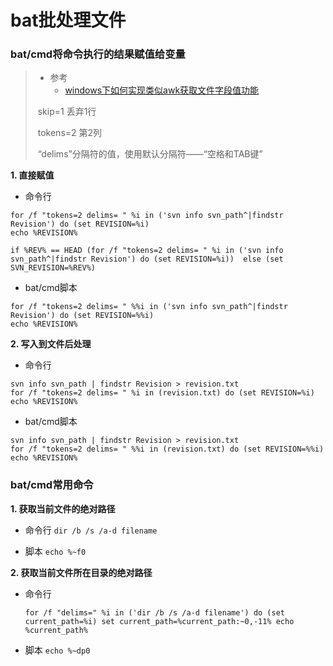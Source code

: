 # bat批处理文件

### bat/cmd将命令执行的结果赋值给变量

> * 参考
>   * [windows下如何实现类似awk获取文件字段值功能](https://jingyan.baidu.com/article/0320e2c10ca7c31b87507bce.html)
>
> 
>
> ​	skip=1 丢弃1行
>
> ​	tokens=2 第2列
>
> ​	“delims”分隔符的值，使用默认分隔符——“空格和TAB键”

**1. 直接赋值**

* 命令行

```
for /f "tokens=2 delims= " %i in ('svn info svn_path^|findstr Revision') do (set REVISION=%i)
echo %REVISION%

if %REV% == HEAD (for /f "tokens=2 delims= " %i in ('svn info svn_path^|findstr Revision') do (set REVISION=%i))  else (set SVN_REVISION=%REV%)
```

* bat/cmd脚本

```
for /f "tokens=2 delims= " %%i in ('svn info svn_path^|findstr Revision') do (set REVISION=%%i)
echo %REVISION%
```

**2. 写入到文件后处理**

* 命令行

```
svn info svn_path | findstr Revision > revision.txt
for /f "tokens=2 delims= " %i in (revision.txt) do (set REVISION=%i)
echo %REVISION%
```

* bat/cmd脚本

```
svn info svn_path | findstr Revision > revision.txt
for /f "tokens=2 delims= " %%i in (revision.txt) do (set REVISION=%%i)
echo %REVISION%
```

### bat/cmd常用命令

**1. 获取当前文件的绝对路径**

* 命令行 `dir /b /s /a-d filename`

* 脚本 `echo %~f0`

**2. 获取当前文件所在目录的绝对路径**

* 命令行

  `for /f "delims=" %i in ('dir /b /s /a-d filename') do (set current_path=%i)
  set current_path=%current_path:~0,-11%
  echo %current_path%`

* 脚本 `echo %~dp0`







